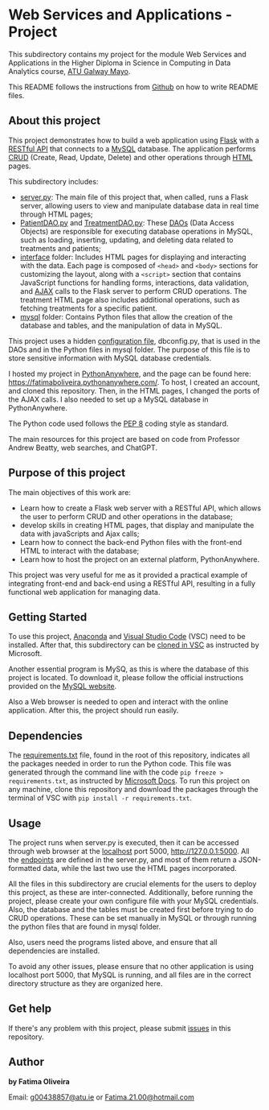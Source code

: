 # Web Services and Applications - Project

This subdirectory contains my project for the module Web Services and Applications in the Higher Diploma in Science in Computing in Data Analytics course, [ATU Galway Mayo](https://www.gmit.ie/).

This README follows the instructions from [Github](https://docs.github.com/en/repositories/managing-your-repositorys-settings-and-features/customizing-your-repository/about-readmes) on how to write README files.

## About this project

This project demonstrates how to build a web application using [Flask](https://flask.palletsprojects.com/en/stable/quickstart/) with a [RESTful API](https://aws.amazon.com/what-is/restful-api/) that connects to a [MySQL](https://dev.mysql.com/doc/refman/8.4/en/what-is-mysql.html) database. The application performs [CRUD](https://www.freecodecamp.org/news/crud-operations-explained/#heading-what-is-crud) (Create, Read, Update, Delete) and other operations through [HTML](https://developer.mozilla.org/en-US/docs/Web/HTML) pages.

This subdirectory includes:

- [server.py](https://github.com/FatimaBOliveira/WSAA-coursework/blob/main/project/server.py): The main file of this project that, when called, runs a Flask server, allowing users to view and manipulate database data in real time through HTML pages;
- [PatientDAO.py](https://github.com/FatimaBOliveira/WSAA-coursework/blob/main/project/PatientDAO.py) and [TreatmentDAO.py](https://github.com/FatimaBOliveira/WSAA-coursework/blob/main/project/TreatmentDAO.py): These [DAOs](https://en.wikipedia.org/wiki/Data_access_object) (Data Access Objects) are responsible for executing database operations in MySQL, such as loading, inserting, updating, and deleting data related to treatments and patients;
- [interface](https://github.com/FatimaBOliveira/WSAA-coursework/tree/main/project/interface) folder: Includes HTML pages for displaying and interacting with the data. Each page is composed of `<head>` and `<body>` sections for customizing the layout, along with a `<script>` section that contains JavaScript functions for handling forms, interactions, data validation, and [AJAX](https://api.jquery.com/jQuery.ajax/) calls to the Flask server to perform CRUD operations. The treatment HTML page also includes additional operations, such as fetching treatments for a specific patient.
- [mysql](https://github.com/FatimaBOliveira/WSAA-coursework/tree/main/project/mysql) folder: Contains Python files that allow the creation of the database and tables, and the manipulation of data in MySQL.

This project uses a hidden [configuration file](https://martin-thoma.com/configuration-files-in-python/), dbconfig.py, that is used in the DAOs and in the Python files in mysql folder. The purpose of this file is to store sensitive information with MySQL database credentials.

I hosted my project in [PythonAnywhere](https://www.pythonanywhere.com/about/company_details/), and the page can be found here: https://fatimaboliveira.pythonanywhere.com/. To host, I created an account, and cloned this repository. Then, in the HTML pages, I changed the ports of the AJAX calls. I also needed to set up a MySQL database in PythonAnywhere.

The Python code used follows the [PEP 8](https://realpython.com/python-pep8/) coding style as standard.

The main resources for this project are based on code from Professor Andrew Beatty, web searches, and ChatGPT.

## Purpose of this project

The main objectives of this work are:
- Learn how to create a Flask web server with a RESTful API, which allows the user to perform CRUD and other operations in the database;
- develop  skills in creating HTML pages, that display and manipulate the data with javaScripts and Ajax calls;
- Learn how to connect the back-end Python files with the front-end HTML to interact with the database;
- Learn how to host the project on an external platform, PythonAnywhere.

This project was very useful for me as it provided a practical example of integrating front-end and back-end using a RESTful API, resulting in a fully functional web application for managing data.

## Getting Started

To use this project, [Anaconda](https://www.anaconda.com/download) and [Visual Studio Code](https://code.visualstudio.com/Download) (VSC) need to be installed. After that, this subdirectory can be [cloned in VSC](https://github.com/MicrosoftDocs/azure-dev-docs/blob/main/articles/javascript/how-to/with-visual-studio-code/clone-github-repository.md) as instructed by Microsoft. 

Another essential program is MySQ, as this is where the database of this project is located. To download it, please follow the official instructions provided on the [MySQL website](https://dev.mysql.com/doc/refman/8.4/en/installing.html).

Also a Web browser is needed to open and interact with the online application. After this, the project should run easily.

## Dependencies

The [requirements.txt](https://github.com/FatimaBOliveira/Programming-for-data-analytics/blob/main/requirements.txt) file, found in the root of this repository, indicates all the packages needed in order to run the Python code. This file was generated through the command line with the code `pip freeze > requirements.txt`, as instructed by [Microsoft Docs](https://github.com/MicrosoftDocs/visualstudio-docs/blob/main/docs/python/managing-required-packages-with-requirements-txt.md). To run this project on any machine, clone this repository and download the packages through the terminal of VSC with `pip install -r requirements.txt`.

## Usage

The project runs when server.py is executed, then it can be accessed through web browser at the [localhost](https://dev.to/richardshaju/what-is-localhost-in-development-mode-2ecn) port 5000, http://127.0.0.1:5000. All the [endpoints](https://blog.postman.com/what-is-an-api-endpoint/) are defined in the server.py, and most of them return a JSON-formatted data, while the last two use the HTML pages incorporated. 

All the files in this subdirectory are crucial elements for the users to deploy this project, as these are inter-connected. Additionally, before running the project, please create your own configure file with your MySQL credentials. Also, the database and the tables must be created first before trying to do CRUD operations. These can be set manually in MySQL or through running the python files that are found in mysql folder.

Also, users need the programs listed above, and ensure that all dependencies are installed. 

To avoid any other issues, please ensure that no other application is using localhost port 5000, that MySQL is running, and all files are in the correct directory structure as they are organized here.

## Get help

If there's any problem with this project, please submit [issues](https://github.com/FatimaBOliveira/Programming-for-data-analytics/issues) in this repository.

## Author

**by Fatima Oliveira** 

Email: g00438857@atu.ie or Fatima.21.00@hotmail.com